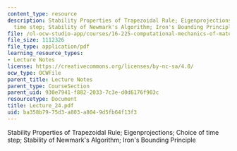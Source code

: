 ```yaml
---
content_type: resource
description: Stability Properties of Trapezoidal Rule; Eigenprojections; Choice of
  time step; Stability of Newmark's Algorithm; Iron's Bounding Principle
file: /ol-ocw-studio-app/courses/16-225-computational-mechanics-of-materials-fall-2003/ba358b7975d3a803a8049d5fb64f13f3_Lecture_24.pdf
file_size: 1112326
file_type: application/pdf
learning_resource_types:
- Lecture Notes
license: https://creativecommons.org/licenses/by-nc-sa/4.0/
ocw_type: OCWFile
parent_title: Lecture Notes
parent_type: CourseSection
parent_uid: 930e7941-f882-2033-7c3e-d0d6176f903c
resourcetype: Document
title: Lecture_24.pdf
uid: ba358b79-75d3-a803-a804-9d5fb64f13f3
---
```

Stability Properties of Trapezoidal Rule; Eigenprojections; Choice of time step; Stability of Newmark's Algorithm; Iron's Bounding Principle